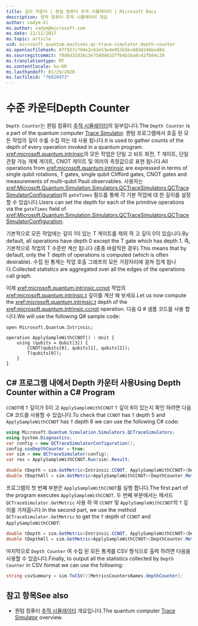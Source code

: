 ```yaml
---
title: 깊이 카운터 | 퀀텀 컴퓨터 추적 시뮬레이터 | Microsoft Docs
description: 양자 컴퓨터 추적 시뮬레이터 개요
author: vadym-kl
ms.author: vadym@microsoft.com
ms.date: 12/11/2017
ms.topic: article
uid: microsoft.quantum.machines.qc-trace-simulator.depth-counter
ms.openlocfilehash: 07f927c794e2c62e53e4e053b5bc683d24bbed8d
ms.sourcegitcommit: f8d6d32d16c3e758046337fb4b16a8c42fb04c39
ms.translationtype: MT
ms.contentlocale: ko-KR
ms.lasthandoff: 01/29/2020
ms.locfileid: "76820473"
---
```

# <a name="depth-counter"></a><span data-ttu-id="cc24e-103">수준 카운터</span><span class="sxs-lookup"><span data-stu-id="cc24e-103">Depth Counter</span></span>

<span data-ttu-id="cc24e-104">`Depth Counter`는 퀀텀 컴퓨터 [추적 시뮬레이터](xref:microsoft.quantum.machines.qc-trace-simulator.intro)의 일부입니다.</span><span class="sxs-lookup"><span data-stu-id="cc24e-104">The `Depth Counter` is a part of the quantum computer [Trace Simulator](xref:microsoft.quantum.machines.qc-trace-simulator.intro).</span></span>
<span data-ttu-id="cc24e-105">퀀텀 프로그램에서 호출 된 모든 작업의 깊이 수를 수집 하는 데 사용 됩니다.</span><span class="sxs-lookup"><span data-stu-id="cc24e-105">It is used to gather counts of the depth of every operation invoked in a quantum program.</span></span> <span data-ttu-id="cc24e-106"><xref:microsoft.quantum.intrinsic>의 모든 작업은 단일 고 비트 회전, T 게이트, 단일 관찰 가능 개체 게이트, CNOT 게이트 및 여러의 측정값으로 표현 됩니다.</span><span class="sxs-lookup"><span data-stu-id="cc24e-106">All operations from <xref:microsoft.quantum.intrinsic> are expressed in terms of single qubit rotations, T gates, single qubit Clifford gates, CNOT gates and measurements of multi-qubit Pauli observables.</span></span> <span data-ttu-id="cc24e-107">사용자는 <xref:Microsoft.Quantum.Simulation.Simulators.QCTraceSimulators.QCTraceSimulatorConfiguration>의 `gateTimes` 필드를 통해 각 기본 작업에 대 한 깊이를 설정할 수 있습니다.</span><span class="sxs-lookup"><span data-stu-id="cc24e-107">Users can set the depth for each of the primitive operations via the `gateTimes` field of <xref:Microsoft.Quantum.Simulation.Simulators.QCTraceSimulators.QCTraceSimulatorConfiguration>.</span></span>

<span data-ttu-id="cc24e-108">기본적으로 모든 작업에는 깊이 1이 있는 T 게이트를 제외 하 고 깊이 0이 있습니다.</span><span class="sxs-lookup"><span data-stu-id="cc24e-108">By default, all operations have depth 0 except the T gate which has depth 1.</span></span> <span data-ttu-id="cc24e-109">즉, 기본적으로 작업의 T 수준만 계산 됩니다 (종종 바람직한 경우).</span><span class="sxs-lookup"><span data-stu-id="cc24e-109">This means that by default, only the T depth of operations is computed (which is often desirable).</span></span> <span data-ttu-id="cc24e-110">수집 된 통계는 작업 호출 그래프의 모든 가장자리에 걸쳐 집계 됩니다.</span><span class="sxs-lookup"><span data-stu-id="cc24e-110">Collected statistics are aggregated over all the edges of the operations call graph.</span></span> 

<span data-ttu-id="cc24e-111">이제 <xref:microsoft.quantum.intrinsic.ccnot> 작업의 <xref:microsoft.quantum.intrinsic.t> 깊이를 계산 해 보세요.</span><span class="sxs-lookup"><span data-stu-id="cc24e-111">Let us now compute the <xref:microsoft.quantum.intrinsic.t> depth of the <xref:microsoft.quantum.intrinsic.ccnot> operation.</span></span> <span data-ttu-id="cc24e-112">다음 Q # 샘플 코드를 사용 합니다.</span><span class="sxs-lookup"><span data-stu-id="cc24e-112">We will use the following Q# sample code:</span></span>

```qsharp
open Microsoft.Quantum.Intrinsic;

operation ApplySampleWithCCNOT() : Unit {
    using (qubits = Qubit[3]) {
        CCNOT(qubits[0], qubits[1], qubits[2]);
        T(qubits[0]);
    }
}
```

## <a name="using-depth-counter-within-a-c-program"></a><span data-ttu-id="cc24e-113">C# 프로그램 내에서 Depth 카운터 사용</span><span class="sxs-lookup"><span data-stu-id="cc24e-113">Using Depth Counter within a C# Program</span></span>

<span data-ttu-id="cc24e-114">`CCNOT`에 `T` 깊이가 5이 고 `ApplySampleWithCCNOT` `T` 깊이 6이 있는지 확인 하려면 다음 C# 코드를 사용할 수 있습니다.</span><span class="sxs-lookup"><span data-stu-id="cc24e-114">To check that `CCNOT` has `T` depth 5 and `ApplySampleWithCCNOT` has `T` depth 6 we can use the following C# code:</span></span>

```csharp 
using Microsoft.Quantum.Simulation.Simulators.QCTraceSimulators;
using System.Diagnostics;
var config = new QCTraceSimulatorConfiguration();
config.useDepthCounter = true;
var sim = new QCTraceSimulator(config);
var res = ApplySampleWithCCNOT.Run(sim).Result;

double tDepth = sim.GetMetric<Intrinsic.CCNOT, ApplySampleWithCCNOT>(DepthCounter.Metrics.Depth);
double tDepthAll = sim.GetMetric<ApplySampleWithCCNOT>(DepthCounter.Metrics.Depth);
```

<span data-ttu-id="cc24e-115">프로그램의 첫 번째 부분은 `ApplySampleWithCCNOT`를 실행 합니다.</span><span class="sxs-lookup"><span data-stu-id="cc24e-115">The first part of the program executes `ApplySampleWithCCNOT`.</span></span> <span data-ttu-id="cc24e-116">두 번째 부분에서는 메서드 `QCTraceSimulator.GetMetric` 사용 하 여 `CCNOT` 및 `ApplySampleWithCCNOT`의 `T` 깊이를 가져옵니다.</span><span class="sxs-lookup"><span data-stu-id="cc24e-116">In the second part, we use the method `QCTraceSimulator.GetMetric` to get the `T` depth of `CCNOT` and `ApplySampleWithCCNOT`:</span></span> 

```csharp
double tDepth = sim.GetMetric<Intrinsic.CCNOT, ApplySampleWithCCNOT>(DepthCounter.Metrics.Depth);
double tDepthAll = sim.GetMetric<ApplySampleWithCCNOT>(DepthCounter.Metrics.Depth);
```

<span data-ttu-id="cc24e-117">마지막으로 `Depth Counter` 여 수집 된 모든 통계를 CSV 형식으로 출력 하려면 다음을 사용할 수 있습니다.</span><span class="sxs-lookup"><span data-stu-id="cc24e-117">Finally, to output all the statistics collected by `Depth Counter` in CSV format we can use the following:</span></span>
```csharp
string csvSummary = sim.ToCSV()[MetricsCountersNames.depthCounter];
```

## <a name="see-also"></a><span data-ttu-id="cc24e-118">참고 항목</span><span class="sxs-lookup"><span data-stu-id="cc24e-118">See also</span></span> ##

- <span data-ttu-id="cc24e-119">퀀텀 컴퓨터 [추적 시뮬레이터](xref:microsoft.quantum.machines.qc-trace-simulator.intro) 개요입니다.</span><span class="sxs-lookup"><span data-stu-id="cc24e-119">The quantum computer [Trace Simulator](xref:microsoft.quantum.machines.qc-trace-simulator.intro) overview.</span></span>
